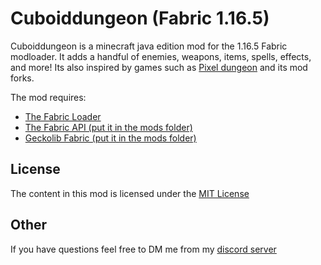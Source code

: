 # Cuboiddungeon (Fabric 1.16.5)

Cuboiddungeon is a minecraft java edition mod for the 1.16.5 Fabric modloader. It adds a handful of enemies, weapons, items, spells, effects, and more! Its also inspired by games such as [Pixel dungeon](https://pixeldungeon.fandom.com/wiki/Main_Page) and its mod forks.

The mod requires:
- [The Fabric Loader](https://fabricmc.net/use/)
- [The Fabric API (put it in the mods folder)](https://www.curseforge.com/minecraft/mc-mods/fabric-api)
- [Geckolib Fabric (put it in the mods folder)](https://www.curseforge.com/minecraft/mc-mods/geckolib-fabric)


## License

The content in this mod is licensed under the [MIT License](https://github.com/AshVXmc/CuboidDungeon_Fabric1.16.5/blob/master/LICENSE.txt)

## Other 

If you have questions feel free to DM me from my [discord server](https://discord.gg/Mw8sYAZ)